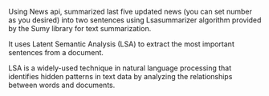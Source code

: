 Using News api, summarized last five updated news (you can set number as you desired) into two sentences using Lsasummarizer algorithm  provided by the Sumy library for text summarization.

It uses Latent Semantic Analysis (LSA) to extract the most important sentences from a document.

LSA is a widely-used technique in natural language processing that identifies hidden patterns in text data by analyzing the relationships between words and documents.

